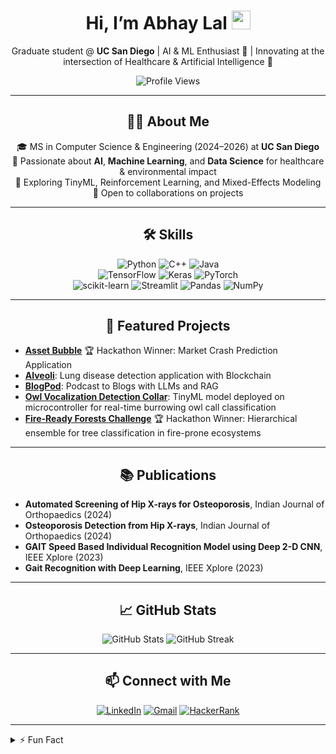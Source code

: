 <div align="center">
  <h1>Hi, I’m Abhay Lal <img src="https://media.giphy.com/media/hvRJCLFzcasrR4ia7z/giphy.gif" width="30"/></h1>
  <p>Graduate student @ <strong>UC San Diego</strong> | AI & ML Enthusiast 🤖 | Innovating at the intersection of Healthcare & Artificial Intelligence 🌱</p>
  <p><img src="https://komarev.com/ghpvc/?username=abhay-lal&label=Profile%20views&color=51b4f2&style=flat" alt="Profile Views" /></p>
</div>

<hr />

<h2 align="center">🧑‍💻 About Me</h2>
<p align="center">
  🎓 MS in Computer Science & Engineering (2024–2026) at <strong>UC San Diego</strong><br />
  🤖 Passionate about <strong>AI</strong>, <strong>Machine Learning</strong>, and <strong>Data Science</strong> for healthcare & environmental impact<br />
  🌱 Exploring TinyML, Reinforcement Learning, and Mixed-Effects Modeling<br />
  🎯 Open to collaborations on projects
</p>

<hr />

<h2 align="center">🛠️ Skills</h2>
<p align="center">
  <img src="https://img.shields.io/badge/Python-FFD43B?style=for-the-badge&logo=python&logoColor=darkgreen" alt="Python" />
  <img src="https://img.shields.io/badge/C%2B%2B-00599C?style=for-the-badge&logo=c%2B%2B&logoColor=white" alt="C++" />
  <img src="https://img.shields.io/badge/Java-ED8B00?style=for-the-badge&logo=java&logoColor=white" alt="Java" />
  <br />
  <img src="https://img.shields.io/badge/TensorFlow-FF6F00?style=for-the-badge&logo=TensorFlow&logoColor=white" alt="TensorFlow" />
  <img src="https://img.shields.io/badge/Keras-D00000?style=for-the-badge&logo=Keras&logoColor=white" alt="Keras" />
  <img src="https://img.shields.io/badge/PyTorch-EE4C2C?style=for-the-badge&logo=PyTorch&logoColor=white" alt="PyTorch" />
  <br />
  <img src="https://img.shields.io/badge/scikit_learn-F7931E?style=for-the-badge&logo=scikit-learn&logoColor=white" alt="scikit-learn" />
  <img src="https://img.shields.io/badge/Streamlit-FF4B4B?style=for-the-badge&logo=Streamlit&logoColor=white" alt="Streamlit" />
  <img src="https://img.shields.io/badge/Pandas-2C2D72?style=for-the-badge&logo=pandas&logoColor=white" alt="Pandas" />
  <img src="https://img.shields.io/badge/Numpy-777BB4?style=for-the-badge&logo=numpy&logoColor=white" alt="NumPy" />
</p>

<hr />

<h2 align="center">🚀 Featured Projects</h2>
<ul>
  <li><a href="https://github.com/abhay-lal/Asset-bubble"><strong>Asset Bubble</strong></a> 🏆 Hackathon Winner: Market Crash Prediction Application</li>
  <li><a href="https://github.com/abhay-lal/Alveoli"><strong>Alveoli</strong></a>: Lung disease detection application with Blockchain</li>
  <li><a href="https://github.com/abhay-lal/BlogPod"><strong>BlogPod</strong></a>: Podcast to Blogs with LLMs and RAG</li>
  <li><a href="https://github.com/abhay-lal/TinyML-Owl"><strong>Owl Vocalization Detection Collar</strong></a>: TinyML model deployed on microcontroller for real-time burrowing owl call classification</li>
  <li><a href="https://github.com/abhay-lal/Agni_astra"><strong>Fire-Ready Forests Challenge</strong></a> 🏆 Hackathon Winner: Hierarchical ensemble for tree classification in fire-prone ecosystems</li>
</ul>

<hr />

<h2 align="center">📚 Publications</h2>
<ul>
  <li><strong>Automated Screening of Hip X-rays for Osteoporosis</strong>, Indian Journal of Orthopaedics (2024)</li>
  <li><strong>Osteoporosis Detection from Hip X-rays</strong>, Indian Journal of Orthopaedics (2024)</li>
  <li><strong>GAIT Speed Based Individual Recognition Model using Deep 2-D CNN</strong>, IEEE Xplore (2023)</li>
  <li><strong>Gait Recognition with Deep Learning</strong>, IEEE Xplore (2023)</li>
</ul>

<hr />

<h2 align="center">📈 GitHub Stats</h2>
<div align="center">
  <img src="https://github-readme-stats.vercel.app/api?username=abhay-lal&show_icons=true&theme=dark&hide_border=true" alt="GitHub Stats" />
  <img src="https://streak-stats.demolab.com?user=abhay-lal&theme=dark&hide_border=true" alt="GitHub Streak" />
</div>

<hr />

<h2 align="center">📫 Connect with Me</h2>
<p align="center">
  <a href="https://linkedin.com/in/lal-abhay"><img src="https://img.shields.io/badge/LinkedIn-0077B5?style=for-the-badge&logo=linkedin&logoColor=white" alt="LinkedIn" /></a>
  <a href="mailto:abhaylal@icloud.com"><img src="https://img.shields.io/badge/Gmail-D14836?style=for-the-badge&logo=gmail&logoColor=white" alt="Gmail" /></a>
  <a href="https://www.hackerrank.com/Abhay_L"><img src="https://img.shields.io/badge/HackerRank-2EC866?style=for-the-badge&logo=HackerRank&logoColor=white" alt="HackerRank" /></a>
</p>

<hr />

<details>
  <summary>⚡ Fun Fact</summary>
  I once taught a neural network to compose music! 🎼
</details>
